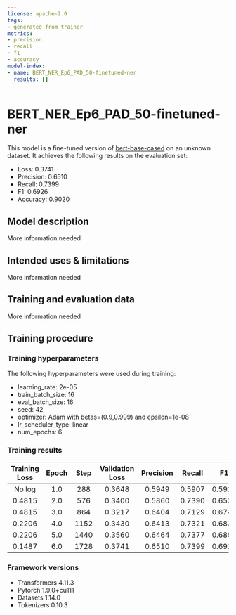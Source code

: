 ```yaml
---
license: apache-2.0
tags:
- generated_from_trainer
metrics:
- precision
- recall
- f1
- accuracy
model-index:
- name: BERT_NER_Ep6_PAD_50-finetuned-ner
  results: []
---
```


<!-- This model card has been generated automatically according to the information the Trainer had access to. You
should probably proofread and complete it, then remove this comment. -->

# BERT_NER_Ep6_PAD_50-finetuned-ner

This model is a fine-tuned version of [bert-base-cased](https://huggingface.co/bert-base-cased) on an unknown dataset.
It achieves the following results on the evaluation set:
- Loss: 0.3741
- Precision: 0.6510
- Recall: 0.7399
- F1: 0.6926
- Accuracy: 0.9020

## Model description

More information needed

## Intended uses & limitations

More information needed

## Training and evaluation data

More information needed

## Training procedure

### Training hyperparameters

The following hyperparameters were used during training:
- learning_rate: 2e-05
- train_batch_size: 16
- eval_batch_size: 16
- seed: 42
- optimizer: Adam with betas=(0.9,0.999) and epsilon=1e-08
- lr_scheduler_type: linear
- num_epochs: 6

### Training results

| Training Loss | Epoch | Step | Validation Loss | Precision | Recall | F1     | Accuracy |
|:-------------:|:-----:|:----:|:---------------:|:---------:|:------:|:------:|:--------:|
| No log        | 1.0   | 288  | 0.3648          | 0.5949    | 0.5907 | 0.5928 | 0.8792   |
| 0.4815        | 2.0   | 576  | 0.3400          | 0.5860    | 0.7390 | 0.6536 | 0.8867   |
| 0.4815        | 3.0   | 864  | 0.3217          | 0.6404    | 0.7129 | 0.6747 | 0.8992   |
| 0.2206        | 4.0   | 1152 | 0.3430          | 0.6413    | 0.7321 | 0.6837 | 0.8995   |
| 0.2206        | 5.0   | 1440 | 0.3560          | 0.6464    | 0.7377 | 0.6890 | 0.9010   |
| 0.1487        | 6.0   | 1728 | 0.3741          | 0.6510    | 0.7399 | 0.6926 | 0.9020   |


### Framework versions

- Transformers 4.11.3
- Pytorch 1.9.0+cu111
- Datasets 1.14.0
- Tokenizers 0.10.3
